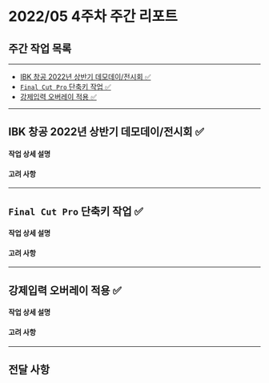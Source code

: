 # 2022/05 4주차 주간 리포트

## 주간 작업 목록

---

- [IBK 창공 2022년 상반기 데모데이/전시회 ✅](#ibk-창공-2022년-상반기-데모데이전시회-)
- [`Final Cut Pro` 단축키 작업 ✅](#final-cut-pro-단축키-작업-)
- [강제입력 오버레이 적용 ✅](#강제입력-오버레이-적용-)

---

## IBK 창공 2022년 상반기 데모데이/전시회 ✅

#### 작업 상세 설명

#### 고려 사항

---

## `Final Cut Pro` 단축키 작업 ✅

#### 작업 상세 설명

#### 고려 사항

---

## 강제입력 오버레이 적용 ✅

#### 작업 상세 설명

#### 고려 사항

---

## 전달 사항
